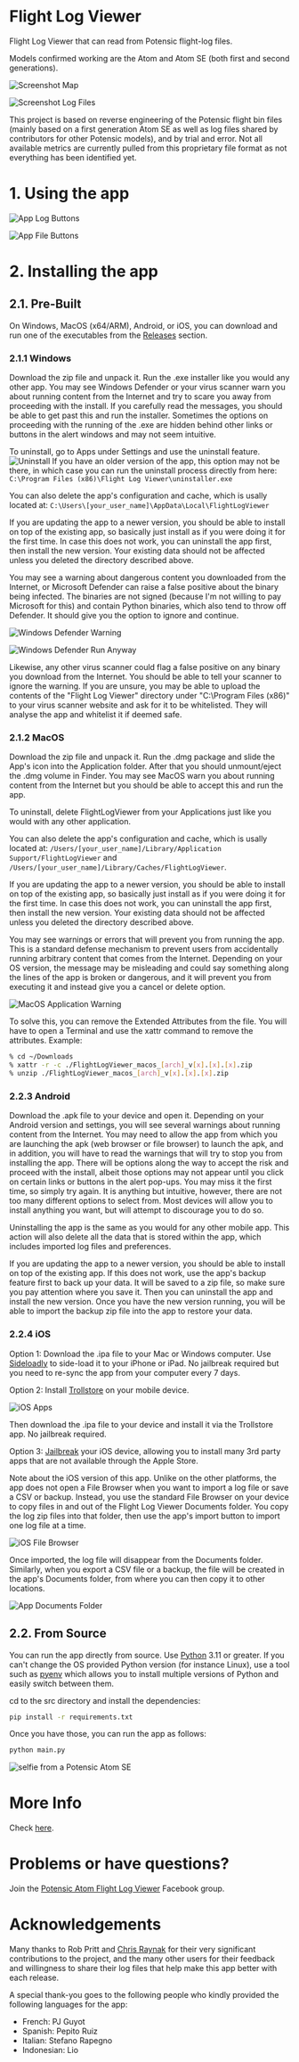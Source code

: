 # Flight Log Viewer
Flight Log Viewer that can read from Potensic flight-log files.

Models confirmed working are the Atom and Atom SE (both first and second generations).

![Screenshot Map](<resources/screenshot1.png> "Screenshot Map")

![Screenshot Log Files](<resources/screenshot2.png> "Screenshot Log Files")

This project is based on reverse engineering of the Potensic flight bin files (mainly based on a first generation Atom SE as well as log files shared by contributors for other Potensic models), and by trial and error. Not all available metrics are currently pulled from this proprietary file format as not everything has been identified yet.

# 1. Using the app

![App Log Buttons](<resources/buttons2.png> "App Log Buttons")

![App File Buttons](<resources/buttons1.png> "App File Buttons")

# 2. Installing the app
## 2.1. Pre-Built
On Windows, MacOS (x64/ARM), Android, or iOS, you can download and run one of the executables from the [Releases](<../../releases> "Releases") section.

### 2.1.1 Windows
Download the zip file and unpack it. Run the .exe installer like you would any other app. You may see Windows Defender or your virus scanner warn you about running content from the Internet and try to scare you away from proceeding with the install. If you carefully read the messages, you should be able to get past this and run the installer. Sometimes the options on proceeding with the running of the .exe are hidden behind other links or buttons in the alert windows and may not seem intuitive.

To uninstall, go to Apps under Settings and use the uninstall feature.
![Uninstall](<resources/windows_uninstall.png> "Uninstall")
If you have an older version of the app, this option may not be there, in which case you can run the uninstall process directly from here: ```C:\Program Files (x86)\Flight Log Viewer\uninstaller.exe```

You can also delete the app's configuration and cache, which is usally located at: ```C:\Users\[your_user_name]\AppData\Local\FlightLogViewer```

If you are updating the app to a newer version, you should be able to install on top of the existing app, so basically just install as if you were doing it for the first time. In case this does not work, you can uninstall the app first, then install the new version. Your existing data should not be affected unless you deleted the directory described above.

You may see a warning about dangerous content you downloaded from the Internet, or Microsoft Defender can raise a false positive about the binary being infected. The binaries are not signed (because I'm not willing to pay Microsoft for this) and contain Python binaries, which also tend to throw off Defender. It should give you the option to ignore and continue.

![Windows Defender Warning](<resources/wd1.png> "Windows Defender Warning")

![Windows Defender Run Anyway](<resources/wd2.png> "Windows Defender Run Anyway")

Likewise, any other virus scanner could flag a false positive on any binary you download from the Internet. You should be able to tell your scanner to ignore the warning. If you are unsure, you may be able to upload the contents of the "Flight Log Viewer" directory under "C:\Program Files (x86)" to your virus scanner website and ask for it to be whitelisted. They will analyse the app and whitelist it if deemed safe.

### 2.1.2 MacOS
Download the zip file and unpack it. Run the .dmg package and slide the App's icon into the Application folder. After that you should unmount/eject the .dmg volume in Finder. You may see MacOS warn you about running content from the Internet but you should be able to accept this and run the app.

To uninstall, delete FlightLogViewer from your Applications just like you would with any other application.

You can also delete the app's configuration and cache, which is usally located at: ```/Users/[your_user_name]/Library/Application Support/FlightLogViewer``` and ```/Users/[your_user_name]/Library/Caches/FlightLogViewer```.

If you are updating the app to a newer version, you should be able to install on top of the existing app, so basically just install as if you were doing it for the first time. In case this does not work, you can uninstall the app first, then install the new version. Your existing data should not be affected unless you deleted the directory described above.

You may see warnings or errors that will prevent you from running the app. This is a standard defense mechanism to prevent users from accidentally running arbitrary content that comes from the Internet. Depending on your OS version, the message may be misleading and could say something along the lines of the app is broken or dangerous, and it will prevent you from executing it and instead give you a cancel or delete option.

![MacOS Application Warning](<resources/broken_app_message.png> "MacOS Application Warning")

To solve this, you can remove the Extended Attributes from the file. You will have to open a Terminal and use the xattr command to remove the attributes. Example:

```sh
% cd ~/Downloads
% xattr -r -c ./FlightLogViewer_macos_[arch]_v[x].[x].[x].zip
% unzip ./FlightLogViewer_macos_[arch]_v[x].[x].[x].zip
```

### 2.2.3 Android
Download the .apk file to your device and open it. Depending on your Android version and settings, you will see several warnings about running content from the Internet. You may need to allow the app from which you are launching the apk (web browser or file browser) to launch the apk, and in addition, you will have to read the warnings that will try to stop you from installing the app. There will be options along the way to accept the risk and proceed with the install, albeit those options may not appear until you click on certain links or buttons in the alert pop-ups. You may miss it the first time, so simply try again. It is anything but intuitive, however, there are not too many different options to select from. Most devices will allow you to install anything you want, but will attempt to discourage you to do so.

Uninstalling the app is the same as you would for any other mobile app. This action will also delete all the data that is stored within the app, which includes imported log files and preferences.

If you are updating the app to a newer version, you should be able to install on top of the existing app. If this does not work, use the app's backup feature first to back up your data. It will be saved to a zip file, so make sure you pay attention where you save it. Then you can uninstall the app and install the new version. Once you have the new version running, you will be able to import the backup zip file into the app to restore your data.


### 2.2.4 iOS
Option 1: Download the .ipa file to your Mac or Windows computer. Use [Sideloadly](<https://sideloadly.io/> "Sideloadly") to side-load it to your iPhone or iPad. No jailbreak required but you need to re-sync the app from your computer every 7 days.

Option 2: Install [Trollstore](<https://ios.cfw.guide/installing-trollstore/> "Trollstore") on your mobile device.

![iOS Apps](<resources/ios_desktop1.png> "iOS Apps")

Then download the .ipa file to your device and install it via the Trollstore app. No jailbreak required.

Option 3: [Jailbreak](<https://ios.cfw.guide/get-started/> "iOS Jailbreak Guide") your iOS device, allowing you to install many 3rd party apps that are not available through the Apple Store.

Note about the iOS version of this app. Unlike on the other platforms, the app does not open a File Browser when you want to import a log file or save a CSV or backup. Instead, you use the standard File Browser on your device to copy files in and out of the Flight Log Viewer Documents folder. You copy the log zip files into that folder, then use the app's import button to import one log file at a time.

![iOS File Browser](<resources/ios_file_browser1.png> "iOS File Browser")

Once imported, the log file will disappear from the Documents folder. Similarly, when you export a CSV file or a backup, the file will be created in the app's Documents folder, from where you can then copy it to other locations.

![App Documents Folder](<resources/ios_file_browser2.png> "App Documents Folder")

## 2.2. From Source
You can run the app directly from source. Use [Python](<https://www.python.org/downloads/> "Download Python") 3.11 or greater. If you can't change the OS provided Python version (for instance Linux), use a tool such as [pyenv](<https://github.com/pyenv/pyenv> "pyenv") which allows you to install multiple versions of Python and easily switch between them.

cd to the src directory and install the dependencies:
```sh
pip install -r requirements.txt
```
Once you have those, you can run the app as follows:
```sh
python main.py
```

![selfie from a Potensic Atom SE](<src/assets/app-icon256.png> "Atom SE selfie")


# More Info
Check [here](<https://koenaerts.ca/micro-drones/parsing-potensic-flight-data-files/> "Parsing Potensic Flight Data Files").


# Problems or have questions?
Join the [Potensic Atom Flight Log Viewer](<https://www.facebook.com/groups/2607329356109479>) Facebook group.


# Acknowledgements
Many thanks to Rob Pritt and [Chris Raynak](<http://www.imagination-3d.com/>) for their very significant contributions to the project, and the many other users for their feedback and willingness to share their log files that help make this app better with each release.

A special thank-you goes to the following people who kindly provided the following languages for the app:

- French: PJ Guyot
- Spanish: Pepito Ruiz
- Italian: Stefano Rapegno
- Indonesian: Lio
